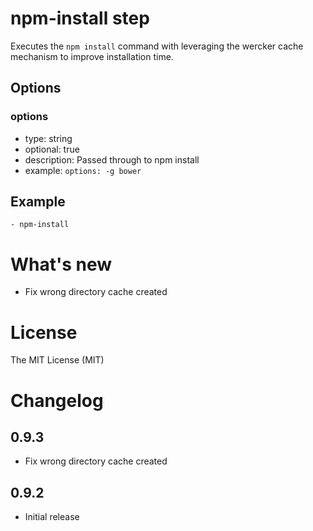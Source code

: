 # npm-install step

Executes the `npm install` command with leveraging the wercker cache mechanism to improve installation time.

## Options

### options
- type: string
- optional: true
- description: Passed through to npm install
- example: `options: -g bower`

## Example

    - npm-install
    
# What's new

- Fix wrong directory cache created


# License

The MIT License (MIT)

# Changelog

## 0.9.3

- Fix wrong directory cache created

## 0.9.2

- Initial release
